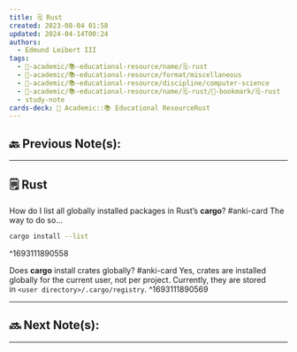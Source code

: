 ```yaml
---
title: 🗒️ Rust
created: 2023-08-04 01:58
updated: 2024-04-14T00:24
authors:
  - Edmund Leibert III
tags:
  - 🔴-academic/📚-educational-resource/name/🗒️-rust
  - 🔴-academic/📚-educational-resource/format/miscellaneous
  - 🔴-academic/📚-educational-resource/discipline/computer-science
  - 🔴-academic/📚-educational-resource/name/🗒️-rust/🔖-bookmark/🗒️-rust
  - study-note
cards-deck: 🔴 Academic::📚 Educational ResourceRust
---
```


## 🔙 Previous Note(s):

---

## 🗒️ Rust


How do I list all globally installed packages in Rust’s **cargo**?
#anki-card 
The way to do so…
```bash
cargo install --list
```
^1693111890558

Does **cargo** install crates globally? 
#anki-card 
Yes, crates are installed globally for the current user, not per project. Currently, they are stored in `<user directory>/.cargo/registry`.
^1693111890569


---

## 🔜 Next Note(s):

---



